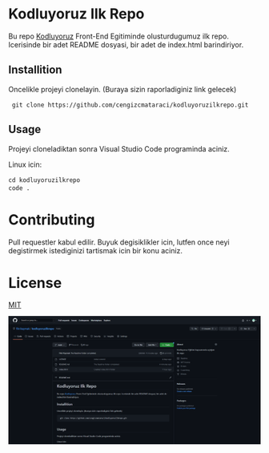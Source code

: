 # Kodluyoruz Ilk Repo
Bu repo [Kodluyoruz](https://kodluyoruz.org "Kodluyoruz") Front-End Egitiminde olusturdugumuz ilk repo. Icerisinde bir adet README dosyasi, bir adet de index.html barindiriyor.

## Installition
Oncelikle projeyi clonelayin. (Buraya sizin raporladiginiz link gelecek)

```
 git clone https://github.com/cengizcmataraci/kodluyoruzilkrepo.git
  ```

## Usage
Projeyi cloneladiktan sonra Visual Studio Code programinda aciniz. 

Linux icin:
``` 
cd kodluyoruzilkrepo
code .
 ```
# Contributing
Pull requestler kabul edilir. Buyuk degisiklikler icin, lutfen once neyi degistirmek istediginizi tartismak icin bir konu aciniz.
# License
[MIT](https://choosealicense.com/licenses/mit/)

![Capturefrom_my_project](\img\capture.png)
